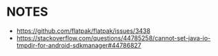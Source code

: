 # NOTES

- https://github.com/flatpak/flatpak/issues/3438
- https://stackoverflow.com/questions/44785258/cannot-set-java-io-tmpdir-for-android-sdkmanager#44786827


